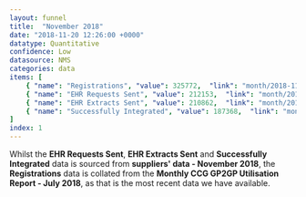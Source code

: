 ```yaml
---
layout: funnel
title:  "November 2018"
date: "2018-11-20 12:26:00 +0000"
datatype: Quantitative
confidence: Low
datasource: NMS
categories: data
items: [
    { "name": "Registrations", "value": 325772,  "link": "month/2018-11/registrations/registrations" },
    { "name": "EHR Requests Sent", "value": 212153,  "link": "month/2018-11/requests/requests" },
    { "name": "EHR Extracts Sent", "value": 210862,  "link": "month/2018-11/extracts/extracts" },
    { "name": "Successfully Integrated", "value": 187368,  "link": "month/2018-11/integrations/integrations" }
]
index: 1
---
```

Whilst the **EHR Requests Sent**, **EHR Extracts Sent** and **Successfully Integrated** data is sourced from **suppliers' data - November 2018**, the **Registrations** data is collated from the **Monthly CCG GP2GP Utilisation Report - July 2018**, as that is the most recent data we have available.
